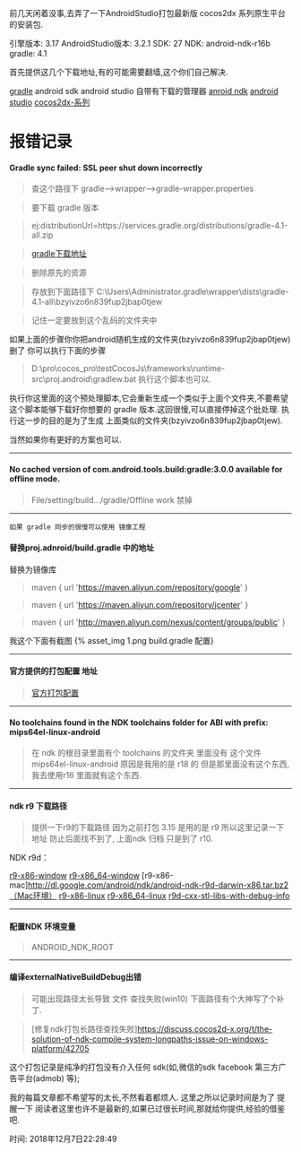 前几天闲着没事,去弄了一下AndroidStudio打包最新版 cocos2dx 系列原生平台的安装包.

引擎版本: 3.17
AndroidStudio版本: 3.2.1
SDK: 27
NDK: android-ndk-r16b
gradle: 4.1

首先提供这几个下载地址,有的可能需要翻墙,这个你们自己解决.

[gradle](http://services.gradle.org/distributions/)
android sdk android studio 自带有下载的管理器
[anroid ndk](https://developer.android.com/ndk/downloads/)
[android studio](https://developer.android.com/studio/)
[cocos2dx-系列](https://www.cocos.com/)

<!-- more -->

# 报错记录

#### Gradle sync failed: SSL peer shut down incorrectly

> 查这个路径下 gradle–>wrapper–>gradle-wrapper.properties

> 要下载 gradle 版本

> ej:distributionUrl=https\://services.gradle.org/distributions/gradle-4.1-all.zip

> [gradle下载地址](http://services.gradle.org/distributions/)

> 删除原先的资源

> 存放到下面路径下 C:\Users\Administrator\.gradle\wrapper\dists\gradle-4.1-all\bzyivzo6n839fup2jbap0tjew

> 记住一定要放到这个乱码的文件夹中

如果上面的步骤你你把android随机生成的文件夹(bzyivzo6n839fup2jbap0tjew) 删了 你可以执行下面的步骤

> D:\pro\cocos_pro\testCocosJs\frameworks\runtime-src\proj.android\gradlew.bat 执行这个脚本也可以.

执行你这里面的这个预处理脚本,它会重新生成一个类似于上面个文件夹,不要希望这个脚本能够下载好你想要的 gradle 版本.这回很慢,可以直接停掉这个批处理.
执行这一步的目的是为了生成 上面类似的文件夹(bzyivzo6n839fup2jbap0tjew).

当然如果你有更好的方案也可以.

---

#### No cached version of com.android.tools.build:gradle:3.0.0 available for offline mode.

> File/setting/build.../gradle/Offline work 禁掉

---

`如果 gradle 同步的很慢可以使用 镜像工程`

#### 替换proj.adnroid/build.gradle 中的地址

替换为镜像库

>maven { url 'https://maven.aliyun.com/repository/google' }

>maven { url 'https://maven.aliyun.com/repository/jcenter' }

>maven { url 'http://maven.aliyun.com/nexus/content/groups/public' }

我这个下面有截图
{% asset_img 1.png build.gradle 配置}

---

#### 官方提供的打包配置 地址

> [官方打包配置](http://docs.cocos2d-x.org/cocos2d-x/en/installation/Android-Studio.html)

---

#### No toolchains found in the NDK toolchains folder for ABI with prefix: mips64el-linux-android

> 在 ndk 的根目录里面有个 toolchains 的文件夹 里面没有 这个文件 mips64el-linux-android 原因是我用的是 r18 的 但是那里面没有这个东西,我去使用r16 里面就有这个东西.

---

#### ndk r9 下载路径

> 提供一下r9的下载路径 因为之前打包 3.15 是用的是 r9 所以这里记录一下地址 防止后面找不到了, 上面ndk 归档 只是到了 r10.

NDK r9d：

[r9-x86-window](http://dl.google.com/android/ndk/android-ndk-r9d-windows-x86.zip)
[r9-x86_64-window](http://dl.google.com/android/ndk/android-ndk-r9d-windows-x86_64.zip)
[r9-x86-mac]http://dl.google.com/android/ndk/android-ndk-r9d-darwin-x86.tar.bz2（Mac环境）
[r9-x86-linux](http://dl.google.com/android/ndk/android-ndk-r9d-linux-x86.tar.bz2)
[r9-x86_64-linux](http://dl.google.com/android/ndk/android-ndk-r9d-linux-x86_64.tar.bz2)
[r9d-cxx-stl-libs-with-debug-info](http://dl.google.com/android/ndk/android-ndk-r9d-cxx-stl-libs-with-debug-info.zip)

---

#### 配置NDK 环境变量
> ANDROID_NDK_ROOT

---

#### 编译externalNativeBuildDebug出错

> 可能出现路径太长导致 文件 查找失败(win10)
> 下面路径有个大神写了个补丁.

> [修复ndk打包长路径查找失败]https://discuss.cocos2d-x.org/t/the-solution-of-ndk-compile-system-longpaths-issue-on-windows-platform/42705

这个打包记录是纯净的打包没有介入任何 sdk(如,微信的sdk facebook 第三方广告平台(admob) 等);

我的每篇文章都不希望写的太长,不然看着都烦人. 这里之所以记录时间是为了 提醒一下 阅读者这里也许不是最新的,如果已过很长时间,那就给你提供,经验的借鉴吧.

时间: 2018年12月7日22:28:49